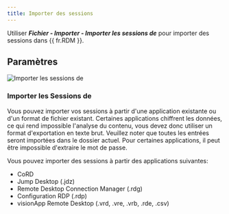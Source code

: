```yaml
---
title: Importer des sessions
---
```

Utiliser ***Fichier - Importer - Importer les sessions de*** pour importer des sessions dans {{ fr.RDM }}. 

## Paramètres 

![Importer les sessions de](https://webdevolutions.azureedge.net/docs/fr/rdm/mac/clip4027.png) 

### Importer les Sessions de 

Vous pouvez importer vos sessions à partir d'une application existante ou d'un format de fichier existant. Certaines applications chiffrent les données, ce qui rend impossible l'analyse du contenu, vous devez donc utiliser un format d'exportation en texte brut. Veuillez noter que toutes les entrées seront importées dans le dossier actuel. Pour certaines applications, il peut être impossible d'extraire le mot de passe.  

Vous pouvez importer des sessions à partir des applications suivantes:  

* CoRD 
* Jump Desktop (.jdz) 
* Remote Desktop Connection Manager (.rdg) 
* Configuration RDP (.rdp) 
* visionApp Remote Desktop (.vrd, .vre, .vrb, .rde, .csv) 


